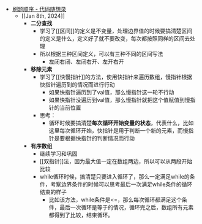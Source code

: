- [刷题顺序 - 代码随想录](https://programmercarl.com/)
	- [[Jan 8th, 2024]]
		- **二分查找**
			- 学习了[[区间]]的定义是不变量，处理边界值的时候要搞清楚区间的定义是什么，定义好了就不要改变，每次都按照同样的区间去处理
			- 所以根据三种区间定义，可以有三种不同的区间写法
				- 左闭右闭、左闭右开、左开右开
		- **移除元素**
			- 学习了[[快慢指针]]的方法，使用快指针来遍历数组，慢指针根据快指针遍历到的情况而进行行动
				- 如果快指针遍历到了val值，那么慢指针这一轮不行动
				- 如果快指针没遍历到val值，那么慢指针就把这个值赋值到慢指针的当前位置
			- 思考：
				- 循环时候要搞清楚**每次循环开始变量的状态**，代表什么，比如这里每次循环开始，快指针是用于判断一个新的元素，而慢指针是要根据快指针的判断情况而行动
		- **有序数组**
			- 继续学习和巩固
			- [[双指针]]法，因为最大值一定在数组两边，所以可以从两段开始比较
			- while循环时候，搞清楚只要进入循环了，那么一定满足while的条件，考察边界条件的时候可以思考最后一次满足while条件的循环结束的样子
				- 比如该方法，while条件是<=，那么每次循环都满足这个条件，最后一次循环是等于的情况，循环完之后，数组所有元素都得到了比较，结束循环。